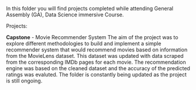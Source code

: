 In this folder you will find projects completed while attending General Assembly (GA), Data Science immersive Course.



Projects:

**Capstone** - Movie Recommender System
The aim of the project was to explore different methodologies to build and implement a simple recommender system that would recommend movies based on information from the MovieLens dataset. This dataset was updated with data scraped from the corresponding IMDb pages for each movie. The recommendation engine was based on the cleaned dataset and the accuracy of the predicted ratings was evaluted.
The folder is constantly being updated as the project is still ongoing.
